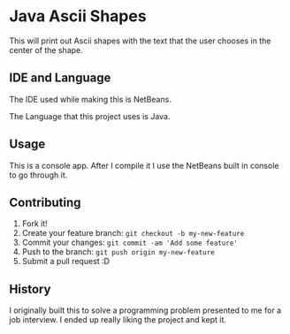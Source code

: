 # Java Ascii Shapes

This will print out Ascii shapes with the text that the user chooses in the center of the shape.

## IDE and Language 

The IDE used while making this is NetBeans.

The Language that this project uses is Java.

## Usage

This is a console app. After I compile it I use the NetBeans built in console to go through it. 

## Contributing

1. Fork it!
2. Create your feature branch: `git checkout -b my-new-feature`
3. Commit your changes: `git commit -am 'Add some feature'`
4. Push to the branch: `git push origin my-new-feature`
5. Submit a pull request :D

## History

I originally built this to solve a programming problem presented to me for a job interview. I ended up really liking the project and kept it.
